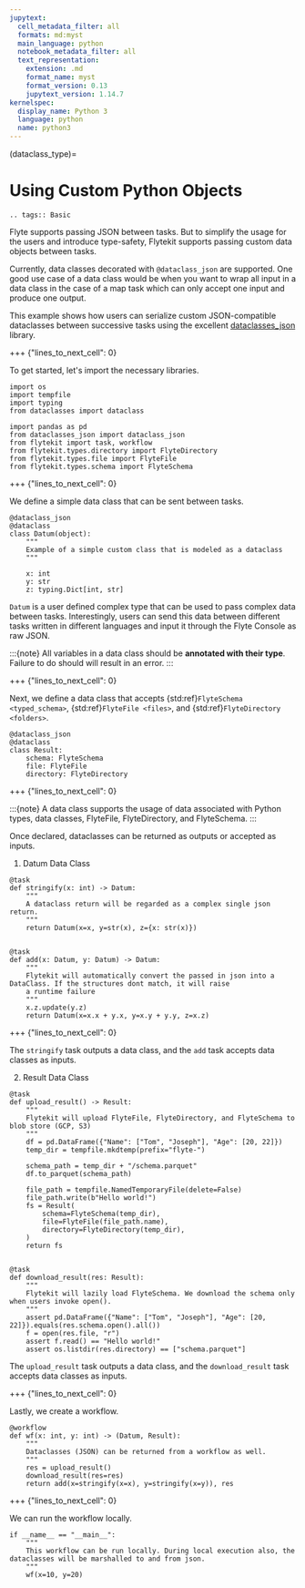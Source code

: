 ```yaml
---
jupytext:
  cell_metadata_filter: all
  formats: md:myst
  main_language: python
  notebook_metadata_filter: all
  text_representation:
    extension: .md
    format_name: myst
    format_version: 0.13
    jupytext_version: 1.14.7
kernelspec:
  display_name: Python 3
  language: python
  name: python3
---
```


(dataclass_type)=

# Using Custom Python Objects

```{eval-rst}
.. tags:: Basic
```

Flyte supports passing JSON between tasks. But to simplify the usage for the users and introduce type-safety,
Flytekit supports passing custom data objects between tasks.

Currently, data classes decorated with `@dataclass_json` are supported.
One good use case of a data class would be when you want to wrap all input in a data class in the case of a map task
which can only accept one input and produce one output.

This example shows how users can serialize custom JSON-compatible dataclasses between successive tasks using the
excellent [dataclasses_json](https://pypi.org/project/dataclasses-json/) library.

+++ {"lines_to_next_cell": 0}

To get started, let's import the necessary libraries.

```{code-cell}
import os
import tempfile
import typing
from dataclasses import dataclass

import pandas as pd
from dataclasses_json import dataclass_json
from flytekit import task, workflow
from flytekit.types.directory import FlyteDirectory
from flytekit.types.file import FlyteFile
from flytekit.types.schema import FlyteSchema
```

+++ {"lines_to_next_cell": 0}

We define a simple data class that can be sent between tasks.

```{code-cell}
@dataclass_json
@dataclass
class Datum(object):
    """
    Example of a simple custom class that is modeled as a dataclass
    """

    x: int
    y: str
    z: typing.Dict[int, str]
```

`Datum` is a user defined complex type that can be used to pass complex data between tasks.
Interestingly, users can send this data between different tasks written in different languages and input it through the Flyte Console as raw JSON.

:::{note}
All variables in a data class should be **annotated with their type**. Failure to do should will result in an error.
:::

+++ {"lines_to_next_cell": 0}

Next, we define a data class that accepts {std:ref}`FlyteSchema <typed_schema>`, {std:ref}`FlyteFile <files>`,
and {std:ref}`FlyteDirectory <folders>`.

```{code-cell}
@dataclass_json
@dataclass
class Result:
    schema: FlyteSchema
    file: FlyteFile
    directory: FlyteDirectory
```

+++ {"lines_to_next_cell": 0}

:::{note}
A data class supports the usage of data associated with Python types, data classes, FlyteFile, FlyteDirectory, and FlyteSchema.
:::

Once declared, dataclasses can be returned as outputs or accepted as inputs.

1. Datum Data Class

```{code-cell}
@task
def stringify(x: int) -> Datum:
    """
    A dataclass return will be regarded as a complex single json return.
    """
    return Datum(x=x, y=str(x), z={x: str(x)})


@task
def add(x: Datum, y: Datum) -> Datum:
    """
    Flytekit will automatically convert the passed in json into a DataClass. If the structures dont match, it will raise
    a runtime failure
    """
    x.z.update(y.z)
    return Datum(x=x.x + y.x, y=x.y + y.y, z=x.z)
```

+++ {"lines_to_next_cell": 0}

The `stringify` task outputs a data class, and the `add` task accepts data classes as inputs.

2. Result Data Class

```{code-cell}
@task
def upload_result() -> Result:
    """
    Flytekit will upload FlyteFile, FlyteDirectory, and FlyteSchema to blob store (GCP, S3)
    """
    df = pd.DataFrame({"Name": ["Tom", "Joseph"], "Age": [20, 22]})
    temp_dir = tempfile.mkdtemp(prefix="flyte-")

    schema_path = temp_dir + "/schema.parquet"
    df.to_parquet(schema_path)

    file_path = tempfile.NamedTemporaryFile(delete=False)
    file_path.write(b"Hello world!")
    fs = Result(
        schema=FlyteSchema(temp_dir),
        file=FlyteFile(file_path.name),
        directory=FlyteDirectory(temp_dir),
    )
    return fs


@task
def download_result(res: Result):
    """
    Flytekit will lazily load FlyteSchema. We download the schema only when users invoke open().
    """
    assert pd.DataFrame({"Name": ["Tom", "Joseph"], "Age": [20, 22]}).equals(res.schema.open().all())
    f = open(res.file, "r")
    assert f.read() == "Hello world!"
    assert os.listdir(res.directory) == ["schema.parquet"]
```

The `upload_result` task outputs a data class, and the `download_result` task accepts data classes as inputs.

+++ {"lines_to_next_cell": 0}

Lastly, we create a workflow.

```{code-cell}
@workflow
def wf(x: int, y: int) -> (Datum, Result):
    """
    Dataclasses (JSON) can be returned from a workflow as well.
    """
    res = upload_result()
    download_result(res=res)
    return add(x=stringify(x=x), y=stringify(x=y)), res
```

+++ {"lines_to_next_cell": 0}

We can run the workflow locally.

```{code-cell}
if __name__ == "__main__":
    """
    This workflow can be run locally. During local execution also, the dataclasses will be marshalled to and from json.
    """
    wf(x=10, y=20)
```
